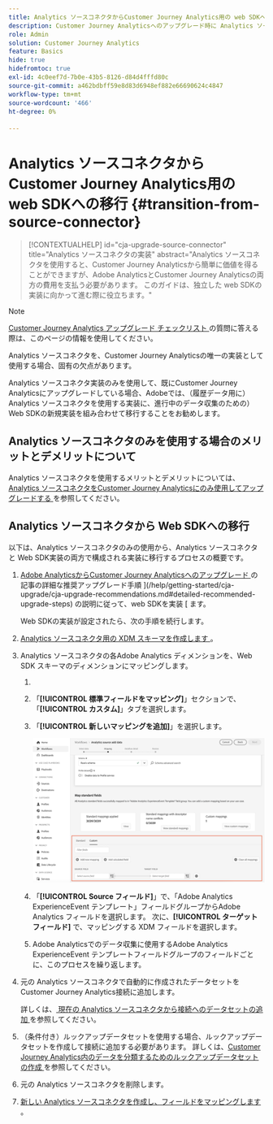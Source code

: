 ```yaml
---
title: Analytics ソースコネクタからCustomer Journey Analytics用の web SDKへの移行
description: Customer Journey Analyticsへのアップグレード時に Analytics ソースコネクタから web SDKに移行する方法を説明します
role: Admin
solution: Customer Journey Analytics
feature: Basics
hide: true
hidefromtoc: true
exl-id: 4c0eef7d-7b0e-43b5-8126-d84d4fffd80c
source-git-commit: a462bdbff59e8d83d6948ef882e66690624c4847
workflow-type: tm+mt
source-wordcount: '466'
ht-degree: 0%

---
```


# Analytics ソースコネクタからCustomer Journey Analytics用の web SDKへの移行 {#transition-from-source-connector}

<!-- markdownlint-disable MD034 -->

>[!CONTEXTUALHELP]
>id="cja-upgrade-source-connector"
>title="Analytics ソースコネクタの実装"
>abstract="Analytics ソースコネクタを使用すると、Customer Journey Analyticsから簡単に価値を得ることができますが、Adobe AnalyticsとCustomer Journey Analyticsの両方の費用を支払う必要があります。 このガイドは、独立した web SDKの実装に向かって進む際に役立ちます。"

<!-- markdownlint-enable MD034 -->

>[!NOTE]
> 
>[Customer Journey Analytics アップグレード チェックリスト ](https://gigazelle.github.io/cja-ttv/) の質問に答える際は、このページの情報を使用してください。

Analytics ソースコネクタを、Customer Journey Analyticsの唯一の実装として使用する場合、固有の欠点があります。

Analytics ソースコネクタ実装のみを使用して、既にCustomer Journey Analyticsにアップグレードしている場合、Adobeでは、（履歴データ用に） Analytics ソースコネクタを使用する実装に、進行中のデータ収集のための） Web SDKの新規実装を組み合わせて移行することをお勧めします。

## Analytics ソースコネクタのみを使用する場合のメリットとデメリットについて

Analytics ソースコネクタを使用するメリットとデメリットについては、[Analytics ソースコネクタをCustomer Journey Analyticsにのみ使用してアップグレードする ](/help/getting-started/cja-upgrade/cja-upgrade-source-connector-exclusively.md) を参照してください。

## Analytics ソースコネクタから Web SDKへの移行

以下は、Analytics ソースコネクタのみの使用から、Analytics ソースコネクタと Web SDK実装の両方で構成される実装に移行するプロセスの概要です。

1. [Adobe AnalyticsからCustomer Journey Analyticsへのアップグレード ](/help/getting-started/cja-upgrade/cja-upgrade-recommendations.md) の記事の詳細な推奨アップグレード手順 ](/help/getting-started/cja-upgrade/cja-upgrade-recommendations.md#detailed-recommended-upgrade-steps) の説明に従って、web SDKを実装 [ ます。

   Web SDKの実装が設定されたら、次の手順を続行します。

1. [Analytics ソースコネクタ用の XDM スキーマを作成します ](/help/getting-started/cja-upgrade/cja-upgrade-source-connector-schema.md)。

1. Analytics ソースコネクタの各Adobe Analytics ディメンションを、Web SDK スキーマのディメンションにマッピングします。

   1. 
      <!-- how do you get here -->

   1. 「**[!UICONTROL 標準フィールドをマッピング]**」セクションで、「**[!UICONTROL カスタム]**」タブを選択します。

   1. 「**[!UICONTROL 新しいマッピングを追加]**」を選択します。

      ![ スキーマフィールドのマッピング ](assets/schema-mapping.png)

   1. 「**[!UICONTROL Source フィールド]**」で、「Adobe Analytics ExperienceEvent テンプレート」フィールドグループからAdobe Analytics フィールドを選択します。 次に、**[!UICONTROL ターゲットフィールド]** で、マッピングする XDM フィールドを選択します。

   1. Adobe Analyticsでのデータ収集に使用するAdobe Analytics ExperienceEvent テンプレートフィールドグループのフィールドごとに、このプロセスを繰り返します。

1. 元の Analytics ソースコネクタで自動的に作成されたデータセットをCustomer Journey Analytics接続に追加します。

   詳しくは、[ 現在の Analytics ソースコネクタから接続へのデータセットの追加 ](/help/getting-started/cja-upgrade/cja-upgrade-source-connector-dataset.md) を参照してください。

1. （条件付き）ルックアップデータセットを使用する場合、ルックアップデータセットを作成して接続に追加する必要があります。 詳しくは、[Customer Journey Analytics内のデータを分類するためのルックアップデータセットの作成 ](/help/getting-started/cja-upgrade/cja-upgrade-dataset-lookup.md) を参照してください。

1. 元の Analytics ソースコネクタを削除します。<!-- need to add steps somewhere about how to do this -->

1. [ 新しい Analytics ソースコネクタを作成し、フィールドをマッピングします ](/help/getting-started/cja-upgrade/cja-upgrade-source-connector.md)。
